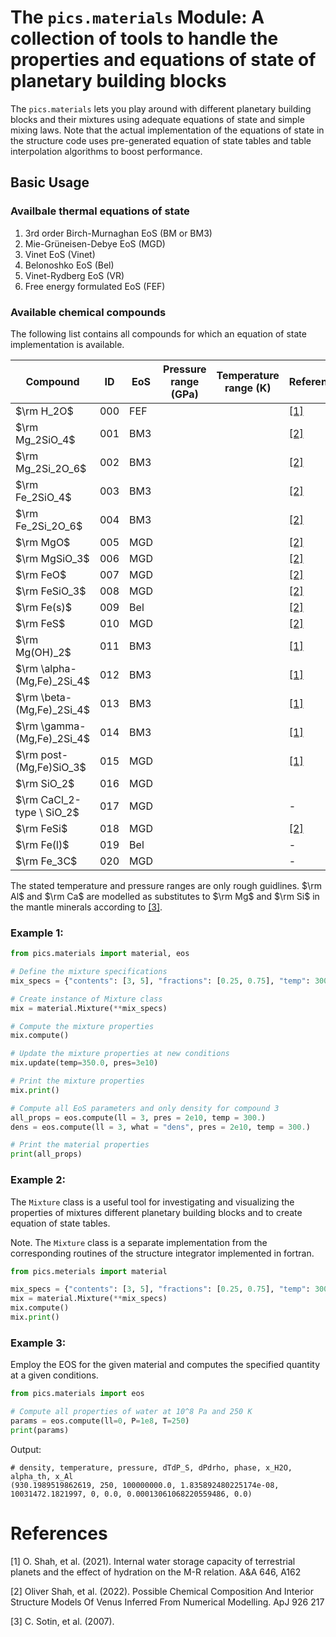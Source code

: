 # The `pics.materials` Module: A collection of tools to handle the properties and equations of state of planetary building blocks

The `pics.materials` lets you play around with different planetary building blocks and their mixtures using adequate equations of state and simple mixing laws. Note that the actual implementation of the equations of state in the structure code uses pre-generated equation of state tables and table interpolation algorithms to boost performance.

## Basic Usage

### Availbale thermal equations of state

1. 3rd order Birch-Murnaghan EoS (BM or BM3)
2. Mie-Grüneisen-Debye EoS (MGD)
3. Vinet EoS (Vinet)
4. Belonoshko EoS (Bel)
5. Vinet-Rydberg EoS (VR)
6. Free energy formulated EoS (FEF)

### Available chemical compounds

The following list contains all compounds for which an equation of state implementation is available.

| Compound                   | ID  | EoS | Pressure range (GPa) | Temperature range (K) | Reference |
| -------------------------- | --- | --- | -------------------- | --------------------- | --------- |
| $\rm H_2O$                 | 000 | FEF |                      |                       | [[1]](#1) |
| $\rm Mg_2SiO_4$            | 001 | BM3 |                      |                       | [[2]](#2) |
| $\rm Mg_2Si_2O_6$          | 002 | BM3 |                      |                       | [[2]](#2) |
| $\rm Fe_2SiO_4$            | 003 | BM3 |                      |                       | [[2]](#2) |
| $\rm Fe_2Si_2O_6$          | 004 | BM3 |                      |                       | [[2]](#2) |
| $\rm MgO$                  | 005 | MGD |                      |                       | [[2]](#2) |
| $\rm MgSiO_3$              | 006 | MGD |                      |                       | [[2]](#2) |
| $\rm FeO$                  | 007 | MGD |                      |                       | [[2]](#2) |
| $\rm FeSiO_3$              | 008 | MGD |                      |                       | [[2]](#2) |
| $\rm Fe(s)$                | 009 | Bel |                      |                       | [[2]](#2) |
| $\rm FeS$                  | 010 | MGD |                      |                       | [[2]](#2) |
| $\rm Mg(OH)_2$             | 011 | BM3 |                      |                       | [[1]](#1) |
| $\rm \alpha-(Mg,Fe)_2Si_4$ | 012 | BM3 |                      |                       | [[1]](#1) |
| $\rm \beta-(Mg,Fe)_2Si_4$  | 013 | BM3 |                      |                       | [[1]](#1) |
| $\rm \gamma-(Mg,Fe)_2Si_4$ | 014 | BM3 |                      |                       | [[1]](#1) |
| $\rm post-(Mg,Fe)SiO_3$    | 015 | MGD |                      |                       | [[1]](#1) |
| $\rm SiO_2$                | 016 | MGD |                      |                       |           |
| $\rm CaCl_2-type \ SiO_2$  | 017 | MGD |                      |                       | -         |
| $\rm FeSi$                 | 018 | MGD |                      |                       | [[2]](#2) |
| $\rm Fe(l)$                | 019 | Bel |                      |                       | -         |
| $\rm Fe_3C$                | 020 | MGD |                      |                       | -         |

The stated temperature and pressure ranges are only rough guidlines. $\rm Al$ and $\rm Ca$ are modelled as substitutes to $\rm Mg$ and $\rm Si$ in the mantle minerals according to [[3]](#3).

### Example 1:

```python
from pics.materials import material, eos

# Define the mixture specifications
mix_specs = {"contents": [3, 5], "fractions": [0.25, 0.75], "temp": 300.0, "pres": 2e10}

# Create instance of Mixture class
mix = material.Mixture(**mix_specs)

# Compute the mixture properties
mix.compute()

# Update the mixture properties at new conditions
mix.update(temp=350.0, pres=3e10)

# Print the mixture properties
mix.print()

# Compute all EoS parameters and only density for compound 3
all_props = eos.compute(ll = 3, pres = 2e10, temp = 300.)
dens = eos.compute(ll = 3, what = "dens", pres = 2e10, temp = 300.)

# Print the material properties
print(all_props)
```

### Example 2:

The `Mixture` class is a useful tool for investigating and visualizing the properties of mixtures different planetary building blocks and to create equation of state tables.

Note. The `Mixture` class is a separate implementation from the corresponding routines of the structure integrator implemented in fortran.

```python
from pics.meterials import material

mix_specs = {"contents": [3, 5], "fractions": [0.25, 0.75], "temp": 300.0, "pres": 2e10}
mix = material.Mixture(**mix_specs)
mix.compute()
mix.print()
```

### Example 3:

Employ the EOS for the given material and computes the specified quantity at a given conditions.

```python
from pics.materials import eos

# Compute all properties of water at 10^8 Pa and 250 K
params = eos.compute(ll=0, P=1e8, T=250)
print(params)
```

Output:

```pyhton
# density, temperature, pressure, dTdP_S, dPdrho, phase, x_H2O, alpha_th, x_Al
(930.1989519862619, 250, 100000000.0, 1.835892480225174e-08, 10031472.1821997, 0, 0.0, 0.00013061068220559486, 0.0)

```

# References

<a id="1">[1]</a>
O. Shah, et al. (2021).
Internal water storage capacity of terrestrial planets and the effect of hydration on the M-R relation.
A&A 646, A162

<a id="2">[2]</a>
Oliver Shah, et al. (2022).
Possible Chemical Composition And Interior Structure Models Of Venus Inferred From Numerical Modelling.
ApJ 926 217

<a id="3">[3]</a>
C. Sotin, et al. (2007).
